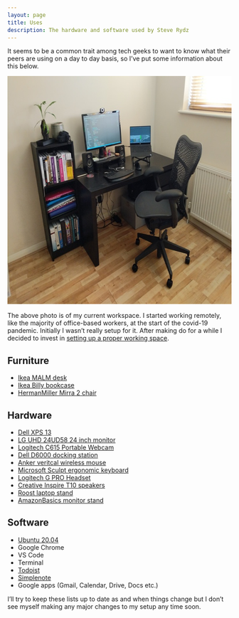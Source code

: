 ```yaml
---
layout: page
title: Uses
description: The hardware and software used by Steve Rydz
---
```


It seems to be a common trait among tech geeks to want to know what their peers are using on a day to day basis, so I&rsquo;ve put some information about this below.

<img src="/images/post-images/new_desk.jpg" width="684" height="513" alt="A photo of my new desk setup featuring an external monitor, various peripherals and a herman miller chair">

The above photo is of my current workspace. I started working remotely, like the majority of office-based workers, at the start of the covid-19 pandemic. Initially I wasn&rsquo;t really setup for it. After making do for a while I decided to invest in [setting up a proper working space](/2020/11/17/my-remote-working-setup).

## Furniture

- [Ikea MALM desk](https://www.ikea.com/gb/en/p/malm-desk-black-brown-00214157/)
- [Ikea Billy bookcase](https://www.ikea.com/gb/en/p/billy-bookcase-black-brown-20263830/)
- [HermanMiller Mirra 2 chair](https://www.hermanmiller.com/en_gb/products/seating/office-chairs/mirra-2-chairs/)

## Hardware
- [Dell XPS 13](https://www.dell.com/en-uk/shop/sfc/sf/xps-laptops)
- [LG UHD 24UD58 24 inch monitor](https://smile.amazon.co.uk/gp/product/B01JM4E3UC/)
- [Logitech C615 Portable Webcam](https://smile.amazon.co.uk/gp/product/B014KH8BRW/ref=ppx_yo_dt_b_search_asin_title)
- [Dell D6000 docking station](https://smile.amazon.co.uk/gp/product/B072K6HJBN)
- [Anker veritcal wireless mouse](https://smile.amazon.co.uk/gp/product/B00BIFNTMC)
- [Microsoft Sculpt ergonomic keyboard](https://smile.amazon.co.uk/gp/product/B00FGRYXAK)
- [Logitech G PRO Headset](https://smile.amazon.co.uk/gp/product/B07TQ6G276/ref=ppx_yo_dt_b_asin_title_o04_s00)
- [Creative Inspire T10 speakers](https://smile.amazon.co.uk/gp/product/B000WQIKJ0/ref=ppx_yo_dt_b_search_asin_title)
- [Roost laptop stand](https://www.therooststand.com/)
- [AmazonBasics monitor stand](https://smile.amazon.co.uk/gp/product/B00X4SCCFG/ref=ppx_yo_dt_b_search_asin_title)

## Software
- [Ubuntu 20.04](https://ubuntu.com/download/desktop)
- Google Chrome
- VS Code
- Terminal
- [Todoist](https://snapcraft.io/todoist)
- [Simplenote](https://simplenote.com)
- Google apps (Gmail, Calendar, Drive, Docs etc.)

I&rsquo;ll try to keep these lists up to date as and when things change but I don&rsquo;t see myself making any major changes to my setup any time soon.
